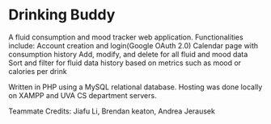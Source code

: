 # Drinking Buddy
 
A fluid consumption and mood tracker web application. Functionalities include:
Account creation and login(Google OAuth 2.0)
Calendar page with consumption history
Add, modify, and delete for all fluid and mood data 
Sort and filter for fluid data history based on metrics such as mood or calories per drink

Written in PHP using a MySQL relational database. Hosting was done locally on XAMPP and UVA CS department servers.

Teammate Credits: Jiafu Li, Brendan keaton, Andrea Jerausek